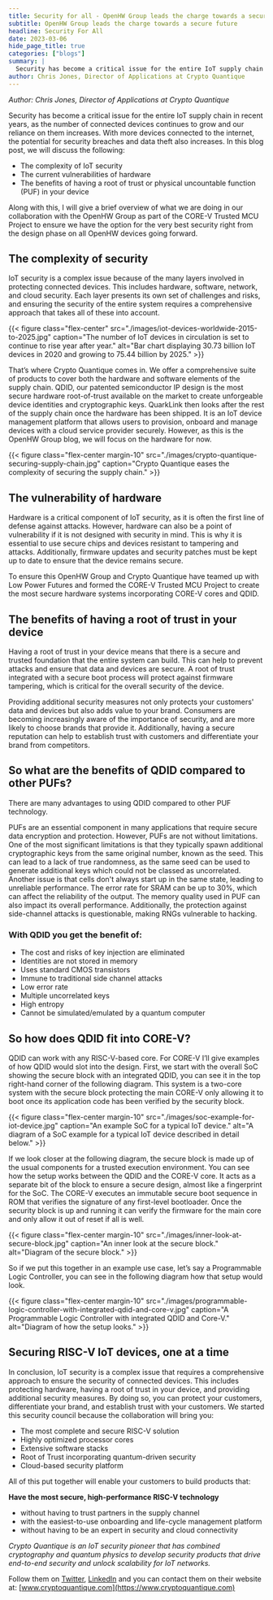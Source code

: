```yaml
---
title: Security for all - OpenHW Group leads the charge towards a secure future
subtitle: OpenHW Group leads the charge towards a secure future
headline: Security For All
date: 2023-03-06
hide_page_title: true
categories: ["blogs"]
summary: |
  Security has become a critical issue for the entire IoT supply chain in recent years, as the number of connected devices continues to grow and our reliance on them increases.
author: Chris Jones, Director of Applications at Crypto Quantique
---
```


_Author: Chris Jones, Director of Applications at Crypto Quantique_

Security has become a critical issue for the entire IoT supply chain in recent
years, as the number of connected devices continues to grow and our reliance on
them increases. With more devices connected to the internet, the potential for
security breaches and data theft also increases. In this blog post, we will
discuss the following:

- The complexity of IoT security
- The current vulnerabilities of hardware
- The benefits of having a root of trust or physical uncountable function (PUF)
  in your device

Along with this, I will give a brief overview of what we are doing in our
collaboration with the OpenHW Group as part of the CORE-V Trusted MCU Project to
ensure we have the option for the very best security right from the design phase
on all OpenHW devices going forward.

## The complexity of security

IoT security is a complex issue because of the many layers involved in
protecting connected devices. This includes hardware, software, network, and
cloud security. Each layer presents its own set of challenges and risks, and
ensuring the security of the entire system requires a comprehensive approach
that takes all of these into account.

{{< figure class="flex-center" src="./images/iot-devices-worldwide-2015-to-2025.jpg" caption="The number of IoT devices in circulation is set to continue to rise year after year." alt="Bar chart displaying 30.73 billion IoT devices in 2020 and growing to 75.44 billion by 2025." >}}

That’s where Crypto Quantique comes in. We offer a comprehensive suite of
products to cover both the hardware and software elements of the supply chain.
QDID, our patented semiconductor IP design is the most secure hardware
root-of-trust available on the market to create unforgeable device identities
and cryptographic keys. QuarkLink then looks after the rest of the supply chain
once the hardware has been shipped. It is an IoT device management platform that
allows users to provision, onboard and manage devices with a cloud service
provider securely. However, as this is the OpenHW Group blog, we will focus on
the hardware for now.

{{< figure class="flex-center margin-10" src="./images/crypto-quantique-securing-supply-chain.jpg" caption="Crypto Quantique eases the complexity of securing the supply chain." >}}

## The vulnerability of hardware

Hardware is a critical component of IoT security, as it is often the first line
of defense against attacks. However, hardware can also be a point of
vulnerability if it is not designed with security in mind. This is why it is
essential to use secure chips and devices resistant to tampering and attacks.
Additionally, firmware updates and security patches must be kept up to date to
ensure that the device remains secure.

To ensure this OpenHW Group and Crypto Quantique have teamed up with Low Power
Futures and formed the CORE-V Trusted MCU Project to create the most secure
hardware systems incorporating CORE-V cores and QDID.

## The benefits of having a root of trust in your device

Having a root of trust in your device means that there is a secure and trusted
foundation that the entire system can build. This can help to prevent attacks
and ensure that data and devices are secure. A root of trust integrated with a
secure boot process will protect against firmware tampering, which is critical
for the overall security of the device.

Providing additional security measures not only protects your customers' data
and devices but also adds value to your brand. Consumers are becoming
increasingly aware of the importance of security, and are more likely to choose
brands that provide it. Additionally, having a secure reputation can help to
establish trust with customers and differentiate your brand from competitors.

## So what are the benefits of QDID compared to other PUFs?

There are many advantages to using QDID compared to other PUF technology.

PUFs are an essential component in many applications that require secure data
encryption and protection. However, PUFs are not without limitations. One of the
most significant limitations is that they typically spawn additional
cryptographic keys from the same original number, known as the seed. This can
lead to a lack of true randomness, as the same seed can be used to generate
additional keys which could not be classed as uncorrelated. Another issue is
that cells don't always start up in the same state, leading to unreliable
performance. The error rate for SRAM can be up to 30%, which can affect the
reliability of the output. The memory quality used in PUF can also impact its
overall performance. Additionally, the protection against side-channel attacks
is questionable, making RNGs vulnerable to hacking.

### With QDID you get the benefit of:

- The cost and risks of key injection are eliminated
- Identities are not stored in memory
- Uses standard CMOS transistors
- Immune to traditional side channel attacks
- Low error rate
- Multiple uncorrelated keys
- High entropy
- Cannot be simulated/emulated by a quantum computer

## So how does QDID fit into CORE-V?

QDID can work with any RISC-V-based core. For CORE-V I’ll give examples of how
QDID would slot into the design. First, we start with the overall SoC showing
the secure block with an integrated QDID, you can see it in the top right-hand
corner of the following diagram. This system is a two-core system with the
secure block protecting the main CORE-V only allowing it to boot once its
application code has been verified by the security block.

{{< figure class="flex-center margin-10" src="./images/soc-example-for-iot-device.jpg" caption="An example SoC for a typical IoT device." alt="A diagram of a SoC example for a typical IoT device described in detail below." >}}

If we look closer at the following diagram, the secure block is made up of the
usual components for a trusted execution environment. You can see how the setup
works between the QDID and the CORE-V core. It acts as a separate bit of the
block to ensure a secure design, almost like a fingerprint for the SoC. The
CORE-V executes an immutable secure boot sequence in ROM that verifies the
signature of any first-level bootloader. Once the security block is up and
running it can verify the firmware for the main core and only allow it out of
reset if all is well.

{{< figure class="flex-center margin-10" src="./images/inner-look-at-secure-block.jpg" caption="An inner look at the secure block." alt="Diagram of the secure block." >}}

So if we put this together in an example use case, let’s say a Programmable
Logic Controller, you can see in the following diagram how that setup would
look.

{{< figure class="flex-center margin-10" src="./images/programmable-logic-controller-with-integrated-qdid-and-core-v.jpg" caption="A Programmable Logic Controller with integrated QDID and Core-V." alt="Diagram of how the setup looks." >}}

## Securing RISC-V IoT devices, one at a time

In conclusion, IoT security is a complex issue that requires a comprehensive
approach to ensure the security of connected devices. This includes protecting
hardware, having a root of trust in your device, and providing additional
security measures. By doing so, you can protect your customers, differentiate
your brand, and establish trust with your customers. We started this security
council because the collaboration will bring you:

- The most complete and secure RISC-V solution
- Highly optimized processor cores
- Extensive software stacks
- Root of Trust incorporating quantum-driven security
- Cloud-based security platform

All of this put together will enable your customers to build products that:

**Have the most secure, high-performance RISC-V technology**

- without having to trust partners in the supply channel
- with the easiest-to-use onboarding and life-cycle management platform
- without having to be an expert in security and cloud connectivity

_Crypto Quantique is an IoT security pioneer that has combined cryptography and
quantum physics to develop security products that drive end-to-end security and
unlock scalability for IoT networks._

Follow them on [Twitter](https://twitter.com/CryptoQuantique),
[LinkedIn](https://www.linkedin.com/company/crypto-quantique) and you can
contact them on their website at: [www.cryptoquantique.com](https://www.cryptoquantique.com)
